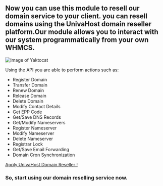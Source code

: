 ## Now you can use this module to resell our domain service to your client. you can resell domains using the UnivaHost domain reseller platform.Our module allows you to interact with our system programmatically from your own WHMCS.

![Image of Yaktocat](https://i.imgur.com/GgLZ83n.png)

Using the API you are able to perform actions such as:
* Register Domain
* Transfer Domain
* Renew Domain
* Release Domain
* Delete Domain
* Modify Contact Details
* Get EPP Code
* Get/Save DNS Records
* Get/Modify Nameservers
* Register Nameserver
* Modify Nameserver
* Delete Nameserver
* Registrar Lock
* Get/Save Email Forwarding
* Domain Cron Synchronization

[Apply UnivaHost Domain Reseller !](https://univahost.com/domain-reseller/) 

### So, start using our domain reselling service now.